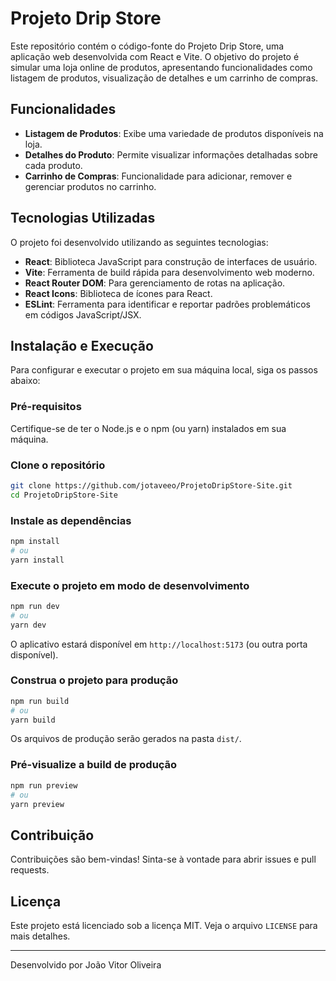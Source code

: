 # Projeto Drip Store

Este repositório contém o código-fonte do Projeto Drip Store, uma aplicação web desenvolvida com React e Vite. O objetivo do projeto é simular uma loja online de produtos, apresentando funcionalidades como listagem de produtos, visualização de detalhes e um carrinho de compras.

## Funcionalidades

- **Listagem de Produtos**: Exibe uma variedade de produtos disponíveis na loja.
- **Detalhes do Produto**: Permite visualizar informações detalhadas sobre cada produto.
- **Carrinho de Compras**: Funcionalidade para adicionar, remover e gerenciar produtos no carrinho.

## Tecnologias Utilizadas

O projeto foi desenvolvido utilizando as seguintes tecnologias:

- **React**: Biblioteca JavaScript para construção de interfaces de usuário.
- **Vite**: Ferramenta de build rápida para desenvolvimento web moderno.
- **React Router DOM**: Para gerenciamento de rotas na aplicação.
- **React Icons**: Biblioteca de ícones para React.
- **ESLint**: Ferramenta para identificar e reportar padrões problemáticos em códigos JavaScript/JSX.

## Instalação e Execução

Para configurar e executar o projeto em sua máquina local, siga os passos abaixo:

### Pré-requisitos

Certifique-se de ter o Node.js e o npm (ou yarn) instalados em sua máquina.

### Clone o repositório

```bash
git clone https://github.com/jotaveeo/ProjetoDripStore-Site.git
cd ProjetoDripStore-Site
```

### Instale as dependências

```bash
npm install
# ou
yarn install
```

### Execute o projeto em modo de desenvolvimento

```bash
npm run dev
# ou
yarn dev
```

O aplicativo estará disponível em `http://localhost:5173` (ou outra porta disponível).

### Construa o projeto para produção

```bash
npm run build
# ou
yarn build
```

Os arquivos de produção serão gerados na pasta `dist/`.

### Pré-visualize a build de produção

```bash
npm run preview
# ou
yarn preview
```

## Contribuição

Contribuições são bem-vindas! Sinta-se à vontade para abrir issues e pull requests.

## Licença

Este projeto está licenciado sob a licença MIT. Veja o arquivo `LICENSE` para mais detalhes.

---

Desenvolvido por João Vitor Oliveira

